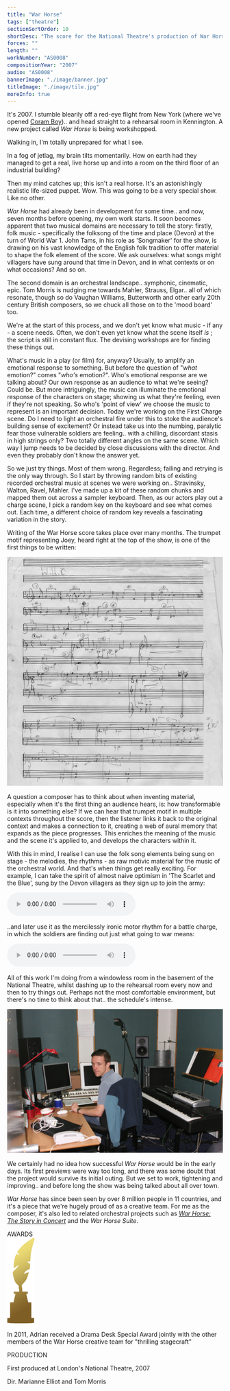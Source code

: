 ```yaml
---
title: "War Horse"
tags: ["theatre"]
sectionSortOrder: 10
shortDesc: "The score for the National Theatre's production of War Horse"
forces: ""
length: ""
workNumber: "AS0008"
compositionYear: "2007"
audio: "AS0008"
bannerImage: "./image/banner.jpg"
titleImage: "./image/tile.jpg"
moreInfo: true
---
```


<div class="flex flex-col gap-4">
    <p>
        It's 2007. I stumble blearily off a red-eye flight from New York (where we've opened <a href="/works/P0007/" className="decorated-link">Coram Boy</a>).. and head straight to a rehearsal room in Kennington. A new project called <i>War Horse</i> is being workshopped.
    </p>
    <p> Walking in, I'm totally unprepared for what I see.</p>
    <p>
        In a fog of jetlag, my brain tilts momentarily. How on earth had they managed to get a real, live horse up and into a room on the third floor of an industrial building?
    </p>
    <p>
        Then my mind catches up; this isn't a real horse. It's an astonishingly realistic life-sized puppet. Wow. This was going to be a very special show. Like no other.
    </p>
    <p>
        <i>War Horse</i> had already been in development for some time.. and now, seven months before opening, my own work starts. It soon becomes apparent that two musical domains are necessary to tell the story: firstly, folk music - specifically the folksong of the time and place (Devon) at the turn of World War 1. John Tams, in his role as 'Songmaker' for the show, is drawing on his vast knowledge of the English folk tradition to offer material to shape the folk element of the score. We ask ourselves: what songs might villagers have sung around that time in Devon, and in what contexts or on what occasions? And so on.
    </p>
    <p>
        The second domain is an orchestral landscape.. symphonic, cinematic, epic. Tom Morris is nudging me towards Mahler, Strauss, Elgar.. all of which resonate, though so do Vaughan Williams, Butterworth and other early 20th century British composers, so we chuck all those on to the 'mood board' too.
    </p>
    <p>
        We're at the start of this process, and we don't yet know what music - if any - a scene needs. Often, we don't even yet know what the scene itself <i>is</i> ; the script is still in constant flux. The devising workshops are for finding these things out.
    </p>
    <p>
        What's music in a play (or film) for, anyway? Usually, to amplify an emotional response to something. But before the question of "<i>what</i> emotion?" comes "<i>who's</i> emotion?". Who's emotional response are we talking about? Our own response as an audience to what we're seeing? Could be. But more intriguingly, the music can illuminate the emotional response of the characters on stage; showing us what they're feeling, even if they're not speaking. So who's 'point of view' we choose the music to represent is an important decision. Today we're working on the First Charge scene. Do I need to light an orchestral fire under this to stoke the audience's building sense of excitement? Or instead take us into the numbing, paralytic fear those vulnerable soldiers are feeling.. with a chilling, discordant stasis in high strings only? Two totally different angles on the same scene. Which way I jump needs to be decided by close discussions with the director. And even they probably don't know the answer yet.
    </p>
    <p>
        So we just try things. Most of them wrong. Regardless; failing and retrying is the only way through. So I start by throwing random bits of existing recorded orchestral music at scenes we were working on.. Stravinsky, Walton, Ravel, Mahler. I've made up a kit of these random chunks and mapped them out across a sampler keyboard. Then, as our actors play out a charge scene, I pick a random key on the keyboard and see what comes out. Each time, a different choice of random key reveals a fascinating variation in the story.
    </p>
    <p>
        Writing of the War Horse score takes place over many months. The trumpet motif representing Joey, heard right at the top of the show, is one of the first things to be written:
    </p>
    <div class="w-full flex items-center justify-center p-4">
        <div class="w-72 h-72">
            <img src="/public/AS0008-extra/image/scribblings1-620x656.jpg" alt="WH scribblings1.jpeg">
        </div>
    </div>
    <p>
        A question a composer has to think about when inventing material, especially when it's the first thing an audience hears, is: how transformable is it into something else?  If we can hear that trumpet motif in multiple contexts throughout the score, then the listener links it back to the original context and makes a connection to it, creating a web of aural memory that expands as the piece progresses. This enriches the meaning of the music and the scene it's applied to, and develops the characters within it.
    </p>
    <p>
        With this in mind, I realise I can use the folk song elements being sung on stage - the melodies, the rhythms - as raw motivic material for the music of the orchestral world. And that's when things get really exciting. For example, I can take the spirit of almost naive optimism in 'The Scarlet and the Blue', sung by the Devon villagers as they sign up to join the army:
    </p>
    <div class="flex items-center justify-center">
        <audio src="/public/AS0008-extra/audio/War_Horse_Scarlet_extract.mp3" controls />
    </div>
    <p>
        ..and later use it as the mercilessly ironic motor rhythm for a battle charge, in which the soldiers are finding out just what going to war means:
    </p>
    <div class="flex items-center justify-center">
        <audio src="/public/AS0008-extra/audio/War_Horse_2nd_charge_extract.mp3" controls />
    </div>
    <p>
       All of this work I'm doing from a windowless room in the basement of the National Theatre, whilst dashing up to the rehearsal room every now and then to try things out. Perhaps not the most comfortable environment, but there's no time to think about that.. the schedule's intense.
    </p>
    <div class="pdContentImg">
        <img src="/public/AS0008-extra/image/IMG_2911.JPG" alt="The basement studio">
    </div>
    <p>
        We certainly had no idea how successful <i>War Horse</i> would be in the early days. Its first previews were way too long, and there was some doubt that the project would survive its initial outing. But we set to work, tightening and improving.. and before long the show was being talked about all over town.
    </p>
    <p>
        <i>War Horse</i> has since been seen by over 8 million people in 11 countries, and it's a piece that we're hugely proud of as a creative team. For me as the composer, it's also led to related orchestral projects such as <a href="/recordings/wh-story-in-concert" className="decorated-link"><i>War Horse: The Story in Concert</i></a> and the <i>War Horse Suite</i>.
    </p>
            
</div>

<div class="flex flex-col gap-4 pt-4">
    <div class="flex flex-col gap-4">
        <div class="flex flex-row gap-2 w-full justify-between items-center">
            <div class="text-xl font-bold">AWARDS</div>
            <div class="w-12 h-12">
                <img src="/public/misc/DramaDeskStatue64x200.png" alt="Drama Desk statue" class="w-full h-full object-contain">
            </div>
        </div>
        <p>In 2011, Adrian received a Drama Desk Special Award jointly with the other members of the War Horse creative team for "thrilling stagecraft"</p>
    </div>
    <div class="flex flex-col gap-4">
        <div class="text-xl font-bold">PRODUCTION</div>
        <p>First produced at London's National Theatre, 2007</p>
        <p>Dir. Marianne Elliot and Tom Morris</p>
    </div>
</div>
